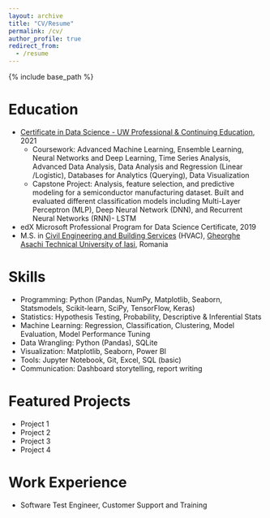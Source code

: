 ```yaml
---
layout: archive
title: "CV/Resume"
permalink: /cv/
author_profile: true
redirect_from:
  - /resume
---
```


{% include base_path %}

Education
======
* [Certificate in Data Science - UW Professional & Continuing Education](https://www.pce.uw.edu/certificates/data-science), 2021
  * Coursework: Advanced Machine Learning, Ensemble Learning, Neural Networks and Deep Learning, Time Series Analysis, Advanced Data Analysis, Data Analysis and Regression (Linear /Logistic), Databases for Analytics (Querying), Data Visualization
  * Capstone Project: Analysis, feature selection, and predictive modeling for a semiconductor manufacturing dataset. Built and evaluated different classification models including Multi-Layer Perceptron (MLP), Deep Neural Network (DNN), and Recurrent Neural Networks (RNN)- LSTM
* edX Microsoft Professional Program for Data Science Certificate, 2019
* M.S. in [Civil Engineering and Building Services](https://ci.tuiasi.ro/?lang=en) (HVAC), [Gheorghe Asachi Technical University of Iasi](https://www.tuiasi.ro/?lang=en), Romania

Skills
======
* Programming: Python (Pandas, NumPy, Matplotlib, Seaborn, Statsmodels, Scikit-learn, SciPy, TensorFlow, Keras)
* Statistics: Hypothesis Testing, Probability, Descriptive & Inferential Stats
* Machine Learning: Regression, Classification, Clustering, Model Evaluation, Model Performance Tuning
* Data Wrangling: Python (Pandas), SQLite
* Visualization: Matplotlib, Seaborn, Power BI
* Tools: Jupyter Notebook, Git, Excel, SQL (basic)
* Communication: Dashboard storytelling, report writing

Featured Projects
======
* Project 1
* Project 2
* Project 3
* Project 4

Work Experience
======
* Software Test Engineer, Customer Support and Training